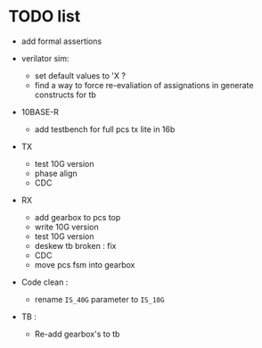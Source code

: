 # TODO list

- add formal assertions

- verilator sim: 
    - set default values to 'X ?
    - find a way to force re-evaliation of assignations in generate constructs for tb

- 10BASE-R
    - add testbench for full pcs tx lite in 16b

- TX
    - test 10G version
    - phase align
    - CDC

- RX 
    - add gearbox to pcs top
    - write 10G version
    - test 10G version
    - deskew tb broken : fix
    - CDC
    - move pcs fsm into gearbox

- Code clean :
    - rename `IS_40G` parameter to `IS_10G`

- TB :
    - Re-add gearbox's to tb
